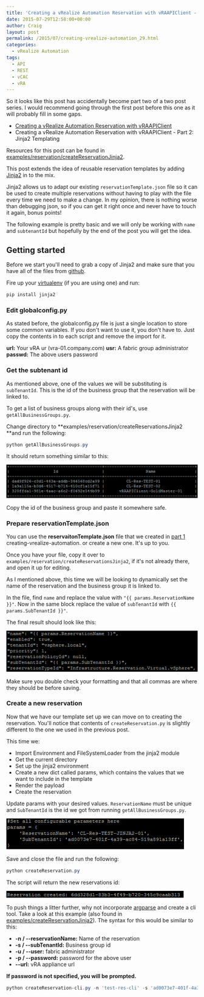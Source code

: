 ```yaml
---
title: 'Creating a vRealize Automation Reservation with vRAAPIClient - Part 2: Jinja2 Templating'
date: 2015-07-29T12:58:00+00:00
author: Craig
layout: post
permalink: /2015/07/creating-vrealize-automation_29.html
categories:
  - vRealize Automation
tags:
  - API
  - REST
  - vCAC
  - vRA
---
```

So it looks like this post has accidentally become part two of a two post series. I would recommend going through the first post before this one as it will probably fill in some gaps.

* [Creating a vRealize Automation Reservation with vRAAPIClient](http://www.helloitscraig.co.uk/2015/07/creating-vrealize-automation.html)
* Creating a vRealize Automation Reservation with vRAAPIClient - Part 2: Jinja2 Templating

Resources for this post can be found in [examples/reservation/createReservationJinja2](https://github.com/chelnak/vRAAPIClient/tree/master/examples/reservation/createReservationsJinja2.py).

This post extends the idea of reusable reservation templates by adding [Jinja2](http://jinja.pocoo.org/) in to the mix.

Jinja2 allows us to adapt our existing `reservationTemplate.json` file so it can be used to create multiple reservations without having to play with the file every time we need to make a change. In my opinion, there is nothing worse than debugging json, so if you can get it right once and never have to touch it again, bonus points!

The following example is pretty basic and we will only be working with `name` and `subtenantId` but hopefully by the end of the post you will get the idea.

<!--more-->

## Getting started

Before we start you'll need to grab a copy of Jinja2 and make sure that you have all of the files from [github](https://github.com/chelnak/vRAAPIClient).

Fire up your [virtualenv](https://virtualenv.pypa.io/en/latest/) (if you are using one) and run:

```PowerShell
pip install jinja2
```

### Edit globalconfig.py

As stated before, the globalconfig.py file is just a single location to store some common variables. If you don't want to use it, you don't have to. Just copy the contents in to each script and remove the import for it.

**url:** Your vRA ur (vra-01.company.com)
**usr:** A fabric group administrator
**passwd:** The above users password

### Get the subtenant id

As mentioned above, one of the values we will be substituting is `subTenantId`. This is the id of the business group that the reservation will be linked to.

To get a list of business groups along with their id's, use `getAllBusinessGroups.py`.

Change directory to **examples/reservation/createReservationsJinja2 **and run the following:

```PowerShell
python getAllBusinessGroups.py
```

It should return something similar to this:

![getAllReservations](/assets/images/getAllReservations-img.png)

Copy the id of the business group and paste it somewhere safe.

### Prepare reservationTemplate.json

You can use the **reservaitonTemplate.json** file that we created in [part 1](/2015/07/creating-vrealize-automation.html) creating-vrealize-automation. or create a new one. It's up to you.

Once you have your file, copy it over to `examples/reservation/createReservationsJinja2`, if it's not already there, and open it up for editing.

As I mentioned above, this time we will be looking to dynamically set the name of the reservation and the business group it is linked to.

In the file, find `name` and replace the value with `"{{ params.ReservationName }}"`. Now in the same block replace the value of `subTenantId` with `{{ params.SubTenantId }}"`.

The final result should look like this:

![jinjaReservations](/assets/images/jinjaReservations-img.png)

Make sure you double check your formatting and that all commas are where they should be before saving.

### Create a new reservation

Now that we have our template set up we can move on to creating the reservation. You'll notice that contents of `createReservation.py` is slightly different to the one we used in the previous post.

This time we:

* Import Environment and FileSystemLoader from the jinja2 module
* Get the current directory
* Set up the jinja2 environment
* Create a new dict called params, which contains the values that we want to include in the template
* Render the payload
* Create the reservation

Update params with your desired values. `ReservationName` must be unique and `SubTenantId` is the id we got from running `getAllBusinessGroups.py`.

![jinjaparams](/assets/images/jinjaparams-img.png)

Save and close the file and run the following:

```PowerShell
python createReservation.py
```

The script will return the new reservations id:

![reservationcreated](/assets/images/reservationcreated-img.png)

To push things a litter further, why not incorporate [argparse](https://docs.python.org/3/library/argparse.html) and create a cli tool. Take a look at this example (also found in [examples/createReservationJinja2](https://github.com/chelnak/vRAAPIClient/tree/master/examples/createReservationsJinja2)). The syntax for this would be similar to this:

* **-n / --reservationName:** Name of the reservation
* **-s / --subTenantId:** Business group id
* **-u / --user:** fabric administrator
* **-p / --password:** password for the above user
* **--url:** vRA appliance url

**If password is not specified, you will be prompted.**

```PowerShell
python createReservation-cli.py -n 'test-res-cli' -s 'ad0073e7-401f-4a39-ac84-519a891a13ff' -u 'fabric-admin@vsphere.local' --url 'vra-01.company.com'
```
